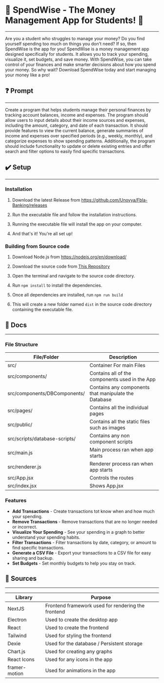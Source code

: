 

# 💸 SpendWise - The Money Management App for Students! 💸

---
Are you a student who struggles to manage your money? Do you find yourself spending too much on things you don't need? If so, then SpendWise is the app for you! SpendWise is a money management app designed specifically for students. It allows you to track your spending, visualize it, set budgets, and save money. With SpendWise, you can take control of your finances and make smarter decisions about how you spend your money. So why wait? Download SpendWise today and start managing your money like a pro!


## ❓ Prompt
***
Create a program that helps students manage their personal finances by tracking account
balances, income and expenses. The program should allow users to input details about their
income sources and expenses, including the amount, category, and date of each transaction.
It should provide features to view the current balance, generate summaries of income and
expenses over specified periods (e.g., weekly, monthly), and categorize expenses to show
spending patterns. Additionally, the program should include functionality to update or delete
existing entries and offer search and filter options to easily find specific transactions.

## ✔️ Setup 
***

### Installation

1. Download the latest Release from https://github.com/Unovya/Fbla-Banking/releases

2. Run the executable file and follow the installation instructions.

3. Running the executable file will install the app on your computer.

4. And that's it! You're all set up!

### Building from Source code

1. Download Node.js from https://nodejs.org/en/download/

2. Download the source code from [This Repository](https://github.com/Unovya/Fbla-Banking)

3. Open the terminal and navigate to the source code directory.

4. Run ```npm install``` to install the dependencies.

5. Once all dependencies are installed, run ```npm run build```

6. This will create a new folder named ```dist``` in the source code directory containing the executable file.

## 📜 Docs
***

### File Structure

| File/Folder                   | Description                                          |
|-------------------------------|------------------------------------------------------|
| src/                          | Container For main Files                             | |
| src/components/               | Contains all of the components used in the App       |
| src/components/DBComponents/  | Contains any components that manipulate the Database |
| src/pages/                    | Contains all the individual pages                    |
| src/public/                   | Contains all the static files such as images         |
| src/scripts/database-scripts/ | Contains any non component scripts                   |
| src/main.js                   | Main process ran when app starts                     |
| src/renderer.js               | Renderer process ran when app starts                 |
| src/App.jsx                   | Controls the routes                                  |
| src/index.jsx                 | Shows App.jsx                                        |

### Features

- **Add Transactions** - Create transactions tot know when and how much your spending.
- **Remove Transactions** - Remove transactions that are no longer needed or incorrect.
- **Visualize Your Spending** - See your spending in a graph to better understand your spending habits.
- **Filter Transactions** - Filter transactions by date, category, or amount to find specific transactions.
- **Generate a CSV File** - Export your transactions to a CSV file for easy sharing and backup.
- **Set Budgets** - Set monthly budgets to help you stay on track.

## 📰 Sources
***

| Library       | Purpose                                            |
|---------------|----------------------------------------------------|
| NextJS        | Frontend framework used for rendering the frontend | |
| Electron      | Used to create the desktop app                     |
| React         | Used to create the frontend                        |
| Tailwind      | Used for styling the frontend                      |
| Dexie         | Used for the database / Persistent storage         |
| Chart.js      | Used for creating any graphs                       |
| React Icons   | Used for any icons in the app                      |
 | framer-motion | Used for animations in the app                     |